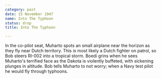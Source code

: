 ```yaml
---
category: past
date: 15 November 1947
name: Into The Typhoon
status: drop
title: Into The Typhoon

---
```

In the co-pilot seat, Muharto spots an small airplane near the horizon
as they fly near Dutch territory. This is most likely a Dutch fighter on
patrol, so Bob steers RI-002 into a tropical storm. Boedi grins when he
sees Muharto's terrified face as the Dakota is violently buffeted, with
sickening plunges in altitude. Bob tells Muharto to not worry; when a
Navy test pilot he would fly through typhoons.
